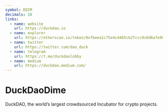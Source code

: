 ```yaml
---
symbol: DDIM
decimals: 18
links:
  - name: website
    url: https://duckdao.io
  - name: explorer
    url: https://etherscan.io/token/0xfbeea1c75e4c4465cb2fccc9c6d6afe984558e20
  - name: twitter
    url: https://twitter.com/dao_duck
  - name: telegram
    url: https://t.me/duckdaolobby
  - name: medium
    url: https://duckdao.medium.com/
---
```


# DuckDaoDime

DuckDAO, the world’s largest crowdsourced Incubator for crypto projects.
